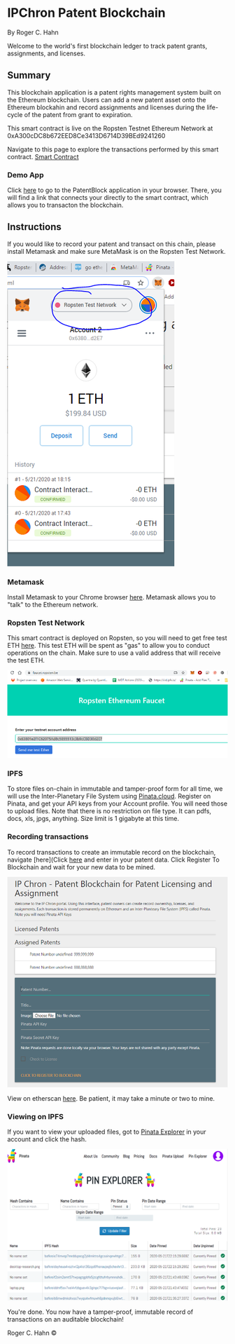 # IPChron Patent Blockchain
By Roger C. Hahn

Welcome to the world's first blockchain ledger to track patent grants, assignments, and licenses.

## Summary

This blockchain application is a patent rights management system built on the Ethereum blockchain. Users can add a new patent asset onto the Ethereum blockahin and record assignments and licenses during the life-cycle of the patent from grant to expiration. 

This smart contract is live on the Ropsten Testnet Ethereum Network at 0xA300cDC8b672EED8Ce3413D6714D39BEd9241260

Navigate to this page to explore the transactions performed by this smart contract.
[Smart Contract](https://ropsten.etherscan.io/address/0xa300cdc8b672eed8ce3413d6714d39bed9241260)

### Demo App

Click [here](https://rhahn28.github.io/Patent_Blockchain/frontend/index.html) to go to the PatentBlock application in your browser. There, you will find a link that connects your directly to the smart contract, which allows you to transacton the blockchain.


## Instructions 

If you would like to record your patent and transact on this chain, please install Metamask and make sure MetaMask is on the Ropsten Test Network.

![image](screenshot2.PNG)


### Metamask

Install Metamask to your Chrome browser [here](https://chrome.google.com/webstore/detail/metamask/). Metamask allows you to "talk" to the Ethereum network.


### Ropsten Test Network

This smart contract is deployed on Ropsten, so you will need to get free test ETH [here](https://faucet.ropsten.be/). This test ETH will be spent as "gas" to allow you to conduct operations on the chain. Make sure to use a valid address that will receive the test ETH.

![image](screenshot3.PNG)


### IPFS

To store files on-chain in immutable and tamper-proof form for all time, we will use the Inter-Planetary File System using [Pinata.cloud](https://pinata.cloud/). Register on Pinata, and get your API keys from your Account profile. You will need those to upload files. Note that there is no restriction on file type. It can pdfs, docs, xls, jpgs, anything. Size limit is 1 gigabyte at this time.


### Recording transactions

To record transactions to create an immutable record on the blockchain, navigate [here](Click [here](https://rhahn28.github.io/Patent_Blockchain/frontend/index.html) and enter in your patent data. Click Register To Blockchain and wait for your new data to be mined. 

![image](screenshot1.PNG)

View on etherscan [here](https://ropsten.etherscan.io/address/0xa300cdc8b672eed8ce3413d6714d39bed9241260). Be patient, it may take a minute or two to mine.


### Viewing on IPFS
If you want to view your uploaded files, got to [Pinata Explorer](https://pinata.cloud/pinexplorer) in your account and click the hash. 

![image](screenshot4.PNG)


You're done. You now have a tamper-proof, immutable record of transactions on an auditable blockchain!



Roger C. Hahn ©
